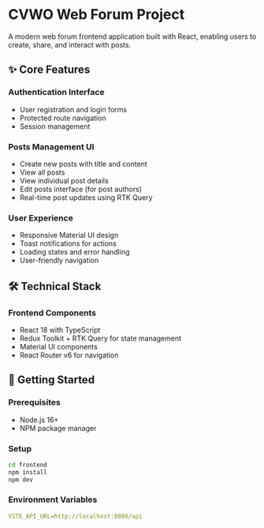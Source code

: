 # CVWO Web Forum Project

A modern web forum frontend application built with React, enabling users to create, share, and interact with posts.

## ✨ Core Features

### Authentication Interface

- User registration and login forms
- Protected route navigation
- Session management

### Posts Management UI

- Create new posts with title and content
- View all posts
- View individual post details
- Edit posts interface (for post authors)
- Real-time post updates using RTK Query

### User Experience

- Responsive Material UI design
- Toast notifications for actions
- Loading states and error handling
- User-friendly navigation

## 🛠️ Technical Stack

### Frontend Components

- React 18 with TypeScript
- Redux Toolkit + RTK Query for state management
- Material UI components
- React Router v6 for navigation

## 🚀 Getting Started

### Prerequisites

- Node.js 16+
- NPM package manager

### Setup

```bash
cd frontend
npm install
npm dev
```

### Environment Variables

```yaml
VITE_API_URL=http://localhost:8080/api
```
